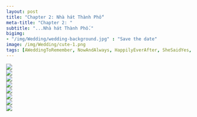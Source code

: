 ```yaml
---
layout: post
title: "Chapter 2: Nhà hát Thành Phố"
meta-title: "Chapter 2: "
subtitle: "...Nhà hát Thành Phố."
bigimg:
- "/img/Wedding/wedding-background.jpg" : "Save the date"
image: /img/Wedding/cute-1.png
tags: [AWeddingToRemember, NowAndAlways, HappilyEverAfter, SheSaidYes, LoveAlways, BabyJustSayYes]
---
```


<div class="post-img-post">
   <img src="/img/Bo-4/z3971753005338_76e7c569eeb453dec789ec2bf6201c6c.jpg"><br>
</div>
<div class="post-img-post">
   <img src="/img/Bo-4/z3971753012760_6128f00bc7f9606765dd4fdfc0d933de.jpg"><br>
</div>
<div class="post-img-post">
   <img src="/img/Bo-4/z3971753050753_a071cbb4c52dedf4ff2bc5f235dc5a3a.jpg"><br>
</div>
<div class="post-img-post">
   <img src="/img/Bo-4/z3971753067284_4a4c187d770dcdc6c4cfe50c35dede91.jpg"><br>
</div>
<div class="post-img-post">
   <img src="/img/Bo-4/z3971753075371_2c9ddd85d004131ccfbbd5c7e075fcab.jpg"><br>
</div>
<div class="post-img-post">
   <img src="/img/Bo-4/z3971753096687_d2dab0e48ae1a077b2f567cceea585db.jpg"><br>
</div>
<div class="post-img-post">
   <img src="/img/Bo-4/z3971753108543_c9da63f2fe5deaa3bbfc925e32f80bfd.jpg"><br>
</div>
<div class="post-img-post">
   <img src="/img/Bo-4/z3971753023739_1c40929f5530de475b6173299d191656.jpg"><br>
</div>
